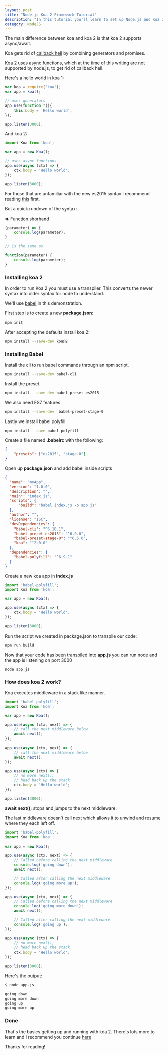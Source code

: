 ```yaml
---
layout: post
title: "Node.js Koa 2 Framework Tutorial"
description: "In this tutorial you'll learn to set up Node.js and Koa 2 and also the basics for beginners."
category: NodeJS
---
```


The main difference between koa and koa 2 is that koa 2 supports async/await.  

Koa gets rid of [callback hell](http://callbackhell.com/
) by combining generators and promises. 

Koa 2 uses async functions, which at the time of this writing are not supported by node.js, to get rid of callback hell. 

Here's a hello world in koa 1:

```javascript
var koa = require('koa');
var app = koa();

// uses generators 
app.use(function *(){
    this.body = 'Hello world';    
});

app.listen(3000);
```

And koa 2: 

```javascript
import Koa from 'koa';

var app = new Koa();

// uses async functions
app.use(async (ctx) => {
    ctx.body = 'Hello world';
});

app.listen(3000);
```

For those that are unfamiliar with the new es2015 syntax I recommend reading [this](https://babeljs.io/docs/learn-es2015/) first.

But a quick rundown of the syntax:

**=>** Function shorhand 

```javascript
(parameter) => {
    console.log(parameter);        
}

// is the same as

function(parameter) {
    console.log(parameter);
}
```

### Installing koa 2

In order to run Koa 2 you must use a transpiler. This converts the newer syntax into older syntax for node to understand.  

We'll use [babel](https://babeljs.io/) in this demonstration.

First step is to create a new **package.json**: 

```bash
npm init
```

After accepting the defaults install koa 2: 

```bash
npm install --save-dev koa@2
```

### Installing Babel

Install the cli to run babel commands through an npm script.

```bash
npm install --save-dev babel-cli
```

Install the preset. 

```bash
npm install --save-dev babel-preset-es2015
```

We also need ES7 features 

```bash
npm install --save-dev  babel-preset-stage-0
```

Lastly we install babel polyfill

```bash
npm install --save babel-polyfill
```

Create a file named **.babelrc** with the following: 


```json
{
    "presets": ["es2015", "stage-0"]
}
```

Open up **package.json** and add babel inside scripts 

```json
{
  "name": "myApp",
  "version": "1.0.0",
  "description": "", 
  "main": "index.js",
  "scripts": {
      "build": "babel index.js -o app.js"
  },  
  "author": "", 
  "license": "ISC",
  "devDependencies": {
    "babel-cli": "^6.10.1",
    "babel-preset-es2015": "^6.9.0",
    "babel-preset-stage-0": "^6.5.0",
    "koa": "^2.0.0"
  },  
  "dependencies": {
    "babel-polyfill": "^6.9.1"
  }
}
```

Create a new koa app in **index.js**

```javascript
import 'babel-polyfill';
import Koa from 'koa';

var app = new Koa();

app.use(async (ctx) => {
    ctx.body = 'Hello world';
});

app.listen(3000);
```

Run the script we created in package.json to transpile our code:

```bash
npm run build
```

Now that your code has been transpiled into **app.js** you can run node and the app is listening on port 3000

```
node app.js
```

### How does koa 2 work?

Koa executes middleware in a stack like manner.  

```javascript
import 'babel-polyfill';
import Koa from 'koa';

var app = new Koa();

app.use(async (ctx, next) => {
	// call the next middleware below
	await next();
});

app.use(async (ctx, next) => {
	// call the next middleware below
	await next();
});

app.use(async (ctx) => {
	// no more next(); 
	// head back up the stack
	ctx.body = 'Hello world';
});

app.listen(3000);
```

**await next();** stops and jumps to the next middleware. 

The last middleware doesn't call next which allows it to unwind and resume where they each left off. 


```javascript
import 'babel-polyfill';
import Koa from 'koa';

var app = new Koa();

app.use(async (ctx, next) => {
	// Called before calling the next middleware 
	console.log('going down');	
	await next();

	// Called after calling the next middleware
	console.log('going more up');
});

app.use(async (ctx, next) => {
	// Called before calling the next middleware 
	console.log('going more down');
	await next();

	// Called after calling the next middleware
	console.log('going up');
});

app.use(async (ctx) => {
	// no more next(); 
	// head back up the stack
	ctx.body = 'Hello world';
});

app.listen(3000);
```

Here's the output: 

```bash
$ node app.js 

going down
going more down
going up
going more up
```

### Done 

That's the basics getting up and running with koa 2. There's lots more to learn and I recommend you continue [here](https://github.com/koajs/koa/blob/v2.x/docs/guide.md)

Thanks for reading!
